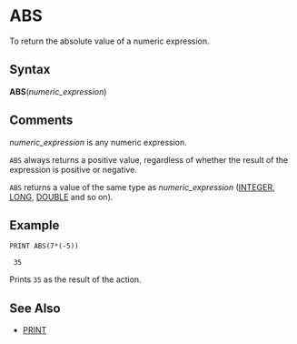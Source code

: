 # ABS

To return the absolute value of a numeric expression.

## Syntax

**ABS**(*numeric_expression*)

## Comments

*numeric_expression* is any numeric expression.

`ABS` always returns a positive value, regardless of whether the result of the expression is positive or negative.

`ABS` returns a value of the same type as *numeric_expression* ([INTEGER](INTEGER), [LONG](LONG), [DOUBLE](DOUBLE) and so on).

## Example

```vb
PRINT ABS(7*(-5))
```

```text
 35
```

Prints `35` as the result of the action.

## See Also

* [PRINT](PRINT)
